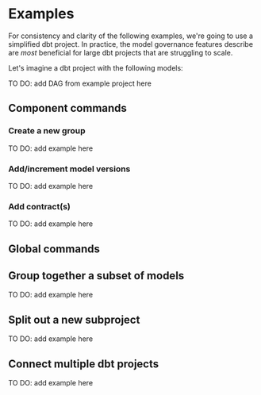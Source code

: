 # Examples

For consistency and clarity of the following examples, we're going to use a simplified dbt project. In practice, the model governance features describe are _most_ beneficial for large dbt projects that are struggling to scale. 

Let's imagine a dbt project with the following models:

TO DO: add DAG from example project here

## Component commands

### Create a new group

TO DO: add example here 

### Add/increment model versions

TO DO: add example here 

### Add contract(s)

TO DO: add example here 

## Global commands

## Group together a subset of models

TO DO: add example here 

## Split out a new subproject

TO DO: add example here 

## Connect multiple dbt projects

TO DO: add example here 
